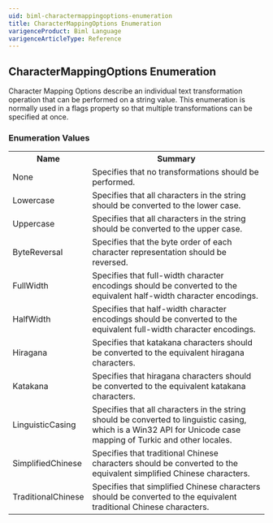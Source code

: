 ```yaml
---
uid: biml-charactermappingoptions-enumeration
title: CharacterMappingOptions Enumeration
varigenceProduct: Biml Language
varigenceArticleType: Reference
---
```


## CharacterMappingOptions Enumeration<div class="LanguageSummary"><div class ="SummaryItem">Character Mapping Options describe an individual text transformation operation that can be performed on a string value.  This enumeration is normally used in a flags property so that multiple transformations can be specified at once.</div></div><div class="EnumValueGroup">### Enumeration Values<table id="EnumValue" class="MemberList"><tbody><tr><th class="MemberNameColumnHeader">Name</th><th class="MemberSummaryColumnHeader">Summary</th></tr><tr class="cd0"><td class="MemberName">None</td><td class="MemberSummary"><div class ="SummaryItem">Specifies that no transformations should be performed.</div> </td></tr><tr class="cd1"><td class="MemberName">Lowercase</td><td class="MemberSummary"><div class ="SummaryItem">Specifies that all characters in the string should be converted to the lower case.</div> </td></tr><tr class="cd0"><td class="MemberName">Uppercase</td><td class="MemberSummary"><div class ="SummaryItem">Specifies that all characters in the string should be converted to the upper case.</div> </td></tr><tr class="cd1"><td class="MemberName">ByteReversal</td><td class="MemberSummary"><div class ="SummaryItem">Specifies that the byte order of each character representation should be reversed.</div> </td></tr><tr class="cd0"><td class="MemberName">FullWidth</td><td class="MemberSummary"><div class ="SummaryItem">Specifies that full-width character encodings should be converted to the equivalent half-width character encodings.</div> </td></tr><tr class="cd1"><td class="MemberName">HalfWidth</td><td class="MemberSummary"><div class ="SummaryItem">Specifies that half-width character encodings should be converted to the equivalent full-width character encodings.</div> </td></tr><tr class="cd0"><td class="MemberName">Hiragana</td><td class="MemberSummary"><div class ="SummaryItem">Specifies that katakana characters should be converted to the equivalent hiragana characters.</div> </td></tr><tr class="cd1"><td class="MemberName">Katakana</td><td class="MemberSummary"><div class ="SummaryItem">Specifies that hiragana characters should be converted to the equivalent katakana characters.</div> </td></tr><tr class="cd0"><td class="MemberName">LinguisticCasing</td><td class="MemberSummary"><div class ="SummaryItem">Specifies that all characters in the string should be converted to linguistic casing, which is a Win32 API for Unicode case mapping of Turkic and other locales.</div> </td></tr><tr class="cd1"><td class="MemberName">SimplifiedChinese</td><td class="MemberSummary"><div class ="SummaryItem">Specifies that traditional Chinese characters should be converted to the equivalent simplified Chinese characters.</div> </td></tr><tr class="cd0"><td class="MemberName">TraditionalChinese</td><td class="MemberSummary"><div class ="SummaryItem">Specifies that simplified Chinese characters should be converted to the equivalent traditional Chinese characters.</div> </td></tr></tbody></table></div>